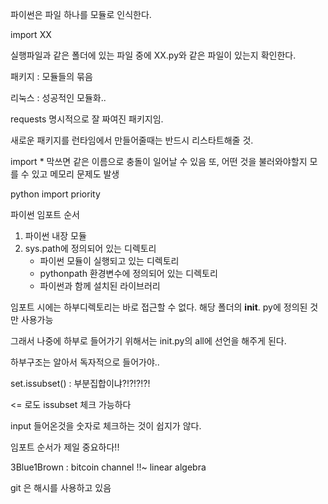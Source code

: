 파이썬은 파일 하나를 모듈로 인식한다.

import XX 

실행파일과 같은 폴더에 있는 파일 중에  XX.py와 같은 파일이 있는지 확인한다.



패키지 : 모듈들의 묶음

리눅스 : 성공적인 모듈화..

requests 명시적으로 잘 짜여진 패키지임.



새로운 패키지를 런타임에서 만들어줄때는 반드시 리스타트해줄 것.

import * 막쓰면 같은 이름으로 충돌이 일어날 수 있음 또, 어떤 것을 불러와야할지 모를 수 있고 메모리 문제도 발생



python import priority

파이썬 임포트 순서

1. 파이썬 내장 모듈
2. sys.path에 정의되어 있는 디렉토리 
   - 파이썬 모듈이 실행되고 있는 디렉토리
   - pythonpath 환경변수에 정의되어 있는 디렉토리
   - 파이썬과 함께 설치된 라이브러리



임포트 시에는 하부디렉토리는 바로 접근할 수 없다. 해당 폴더의 __init__. py에 정의된 것만 사용가능 

그래서 나중에 하부로 들어가기 위해서는 init.py의 all에 선언을 해주게 된다.

하부구조는 알아서 독자적으로 들어가야..



set.issubset() : 부분집합이냐?!?!?!?!

<= 로도 issubset 체크 가능하다

input 들어온것을 숫자로 체크하는 것이 쉽지가 않다.



임포트 순서가 제일 중요하다!!



3Blue1Brown : bitcoin channel !!~ linear algebra

git 은 해시를 사용하고 있음
